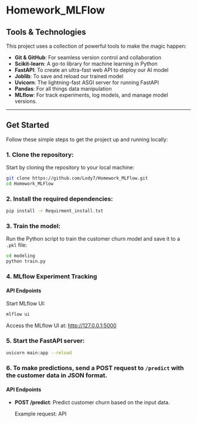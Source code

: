 # Homework_MLFlow

## Tools & Technologies

This project uses a collection of powerful tools to make the magic happen:

- **Git & GitHub**: For seamless version control and collaboration 
- **Scikit-learn**: A go-to library for machine learning in Python 
- **FastAPI**: To create an ultra-fast web API to deploy our AI model 
- **Joblib**: To save and reload our trained model 
- **Uvicorn**: The lightning-fast ASGI server for running FastAPI 
- **Pandas**: For all things data manipulation 
- **MLflow**: For track experiments, log models, and manage model versions. 

---

## Get Started

Follow these simple steps to get the project up and running locally:

### 1. Clone the repository:
Start by cloning the repository to your local machine:

```bash
git clone https://github.com/Lody7/Homework_MLFlow.git
cd Homework_MLFlow
```

###  2. Install the required dependencies:
```bash
pip install -r Requirment_install.txt
```

### 3. Train the model:
Run the Python script to train the customer churn model and save it to a `.pkl` file:

```bash
cd modeling
python train.py
```

### 4. MLflow Experiment Tracking

#### API Endpoints
Start MLflow UI:

```bash
mlflow ui
```

Access the MLflow UI at: http://127.0.0.1:5000

###  5. Start the FastAPI server:
```bash
uvicorn main:app --reload
```

### 6. To make predictions, send a POST request to `/predict` with the customer data in JSON format.

#### API Endpoints

- **POST /predict**: Predict customer churn based on the input data.

    Example request:
API